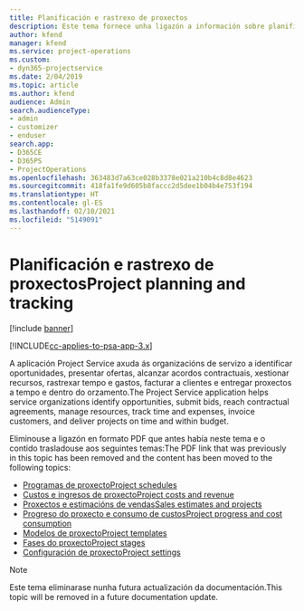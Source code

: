 ```yaml
---
title: Planificación e rastrexo de proxectos
description: Este tema fornece unha ligazón a información sobre planificación e rastrexo en Project Service Automation.
author: kfend
manager: kfend
ms.service: project-operations
ms.custom:
- dyn365-projectservice
ms.date: 2/04/2019
ms.topic: article
ms.author: kfend
audience: Admin
search.audienceType:
- admin
- customizer
- enduser
search.app:
- D365CE
- D365PS
- ProjectOperations
ms.openlocfilehash: 363483d7a63ce028b3378e021a210b4c8d8e4623
ms.sourcegitcommit: 418fa1fe9d605b8faccc2d5dee1b04b4e753f194
ms.translationtype: HT
ms.contentlocale: gl-ES
ms.lasthandoff: 02/10/2021
ms.locfileid: "5149091"
---
```

# <a name="project-planning-and-tracking"></a><span data-ttu-id="46dd3-103">Planificación e rastrexo de proxectos</span><span class="sxs-lookup"><span data-stu-id="46dd3-103">Project planning and tracking</span></span>

[!include [banner](../../includes/psa-now-project-operations.md)]

[!INCLUDE[cc-applies-to-psa-app-3.x](../../includes/cc-applies-to-psa-app-3x.md)]

<span data-ttu-id="46dd3-104">A aplicación Project Service axuda ás organizacións de servizo a identificar oportunidades, presentar ofertas, alcanzar acordos contractuais, xestionar recursos, rastrexar tempo e gastos, facturar a clientes e entregar proxectos a tempo e dentro do orzamento.</span><span class="sxs-lookup"><span data-stu-id="46dd3-104">The Project Service application helps service organizations identify opportunities, submit bids, reach contractual agreements, manage resources, track time and expenses, invoice customers, and deliver projects on time and within budget.</span></span> 

<span data-ttu-id="46dd3-105">Eliminouse a ligazón en formato PDF que antes había neste tema e o contido trasladouse aos seguintes temas:</span><span class="sxs-lookup"><span data-stu-id="46dd3-105">The PDF link that was previously in this topic has been removed and the content has been moved to the following topics:</span></span>

- [<span data-ttu-id="46dd3-106">Programas de proxecto</span><span class="sxs-lookup"><span data-stu-id="46dd3-106">Project schedules</span></span>](../project-creating.md)
- [<span data-ttu-id="46dd3-107">Custos e ingresos de proxecto</span><span class="sxs-lookup"><span data-stu-id="46dd3-107">Project costs and revenue</span></span>](../project-estimating.md)
- [<span data-ttu-id="46dd3-108">Proxectos e estimacións de vendas</span><span class="sxs-lookup"><span data-stu-id="46dd3-108">Sales estimates and projects</span></span>](../project-leveraging.md)
- [<span data-ttu-id="46dd3-109">Progreso do proxecto e consumo de custos</span><span class="sxs-lookup"><span data-stu-id="46dd3-109">Project progress and cost consumption</span></span>](../project-tracking.md)
- [<span data-ttu-id="46dd3-110">Modelos de proxecto</span><span class="sxs-lookup"><span data-stu-id="46dd3-110">Project templates</span></span>](../project-templates.md)
- [<span data-ttu-id="46dd3-111">Fases do proxecto</span><span class="sxs-lookup"><span data-stu-id="46dd3-111">Project stages</span></span>](../project-stages.md)
- [<span data-ttu-id="46dd3-112">Configuración de proxecto</span><span class="sxs-lookup"><span data-stu-id="46dd3-112">Project settings</span></span>](../project-settings.md)

> [!NOTE]
> <span data-ttu-id="46dd3-113">Este tema eliminarase nunha futura actualización da documentación.</span><span class="sxs-lookup"><span data-stu-id="46dd3-113">This topic will be removed in a future documentation update.</span></span> 
